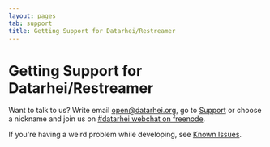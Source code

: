```yaml
---
layout: pages
tab: support
title: Getting Support for Datarhei/Restreamer
---
```

# Getting Support for Datarhei/Restreamer

Want to talk to us? Write email open@datarhei.org, go to [Support](../support.html) or choose a nickname and join us on <a target= "_blank" href="https://webchat.freenode.net/?channels=datarhei">#datarhei webchat on freenode</a>.

If you're having a weird problem while developing, see [Known Issues](https://github.com/datarhei/restreamer/issues). 
